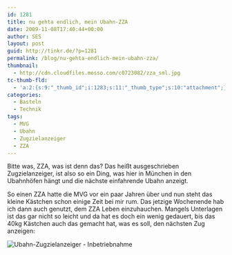 ```yaml
---
id: 1281
title: nu gehta endlich, mein Ubahn-ZZA
date: 2009-11-08T17:40:44+00:00
author: SES
layout: post
guid: http://tinkr.de/?p=1281
permalink: /blog/nu-gehta-endlich-mein-ubahn-zza/
thumbnail:
  - http://cdn.cloudfiles.mosso.com/c0723082/zza_sml.jpg
tc-thumb-fld:
  - 'a:2:{s:9:"_thumb_id";i:1283;s:11:"_thumb_type";s:10:"attachment";}'
categories:
  - Basteln
  - Technik
tags:
  - MVG
  - Ubahn
  - Zugzielanzeiger
  - ZZA
---
```

Bitte was, ZZA, was ist denn das? Das heißt ausgeschrieben Zugzielanzeiger, ist also so ein Ding, was hier in München in den Ubahnhöfen hängt und die nächste einfahrende Ubahn anzeigt.

So einen ZZA hatte die MVG vor ein paar Jahren über und nun steht das kleine Kästchen schon einige Zeit bei mir rum. Das jetzige Wochenende hab ich dann auch genutzt, dem ZZA Leben einzuhauchen. Mangels Unterlagen ist das gar nicht so leicht und da hat es doch ein wenig gedauert, bis das 40kg Kästchen auch das gemacht hat, was es soll, den nächsten Zug anzeigen:

<img loading="lazy" src="/assets/2009/11/zza1.jpg" alt="Ubahn-Zugzielanzeiger - Inbetriebnahme" title="Ubahn-Zugzielanzeiger - Inbetriebnahme"    srcset="/assets/2009/11/zza1.jpg 606w, /assets/2009/11/zza1-300x225.jpg 300w" sizes="(max-width: 606px) 100vw, 606px" />
